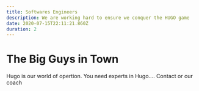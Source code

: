 ```yaml
---
title: Softwares Engineers
description: We are working hard to ensure we conquer the HUGO game
date: 2020-07-15T22:11:21.860Z
duration: 2
---
```

# The Big Guys in Town
Hugo is our world of opertion. You need experts in Hugo.... Contact or our coach